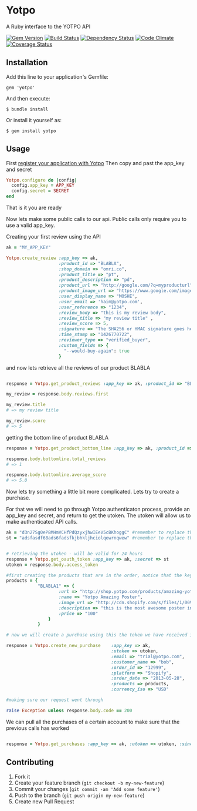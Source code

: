 # Yotpo

A Ruby interface to the YOTPO API

[gem]: http://rubygems.org/gems/yotpo
[travis]: http://travis-ci.org/YotpoLtd/yotpo-ruby
[gemnasium]: https://gemnasium.com/YotpoLtd/yotpo-ruby
[codeclimate]: https://codeclimate.com/github/YotpoLtd/yotpo-ruby
[coveralls]: https://coveralls.io/r/YotpoLtd/yotpo-ruby

[![Gem Version](https://badge.fury.io/rb/yotpo.png)][gem]
[![Build Status](https://secure.travis-ci.org/YotpoLtd/yotpo-ruby.png?branch=master)][travis]
[![Dependency Status](https://gemnasium.com/YotpoLtd/yotpo-ruby.png?travis)][gemnasium]
[![Code Climate](https://codeclimate.com/github/YotpoLtd/yotpo-ruby.png)][codeclimate]
[![Coverage Status](https://coveralls.io/repos/YotpoLtd/yotpo-ruby/badge.png?branch=master)][coveralls]

## Installation

Add this line to your application's Gemfile:

    gem 'yotpo'

And then execute:

    $ bundle install

Or install it yourself as:

    $ gem install yotpo

## Usage

First [register your application with Yotpo][register]
Then copy and past the app_key and secret
```ruby
Yotpo.configure do |config|
  config.app_key = APP_KEY
  config.secret = SECRET
end
```
That is it you are ready

Now lets make some public calls to our api. Public calls only require you to use a valid app_key.

Creating your first review using the API

```ruby
ak = "MY_APP_KEY"

Yotpo.create_review :app_key => ak,
                    :product_id => "BLABLA",
                    :shop_domain => "omri.co",
                    :product_title => "pt",
                    :product_description => "pd",
                    :product_url => "http://google.com/?q=myproducturl",
                    :product_image_url => "https://www.google.com/images/srpr/logo4w.png",
                    :user_display_name => "MOSHE",
                    :user_email => 'haim@yotpo.com',
                    :user_reference => "1234",
                    :review_body => "this is my review body",
                    :review_title => "my review title" ,
                    :review_score => 5,
                    :signature => "The SHA256 or HMAC signature goes here",
                    :time_stamp => "1426770722",
                    :reviewer_type => "verified_buyer",
                    :custom_fields => {
                      "--would-buy-again": true
                    }
```

and now lets retrieve all the reviews of our product BLABLA

```ruby

response = Yotpo.get_product_reviews :app_key => ak, :product_id => "BLABLA"

my_review = response.body.reviews.first

my_review.title
# => my review title

my_review.score
# => 5

```

getting the bottom line of product BLABLA

```ruby
response = Yotpo.get_product_bottom_line :app_key => ak, :product_id => "BLABLA"

response.body.bottomline.total_reviews
# => 1

response.body.bottomline.average_score
# => 5.0
```

Now lets try something a little bit more complicated. Lets try to create a purchase.

For that we will need to go through Yotpo authenticaton process, provide an app_key and secret, and return to get the utoken. The utoken will allow us to make authenticated API calls.

```ruby
ak = "d3n27Sg0eP8MHmVCHfPdQzyxjhwIEeV5cBKhoggC" #remember to replace the APP_KEY with your own.
st = "adsfasdf68ads6fadsfkjbhkljhciolqewrnqwew" #remember to replace the SECRET with your own.


# retrieving the utoken - will be valid for 24 hours
response = Yotpo.get_oauth_token :app_key => ak, :secret => st
utoken = response.body.access_token

#first creating the products that are in the order, notice that the key of the product hash is the product_sku
products = {
            "BLABLA1" => {
                    :url => "http://shop.yotpo.com/products/amazing-yotpo-poster",
                    :name => "Yotpo Amazing Poster",
                    :image_url => "http://cdn.shopify.com/s/files/1/0098/1912/products/qa2_medium.png?41",
                    :description => "this is the most awesome poster in the world!",
                    :price => "100"
                }
            }

# now we will create a purchase using this the token we have received in the previous step

response = Yotpo.create_new_purchase    :app_key => ak,
                                        :utoken => utoken,
                                        :email => "trial@yotpo.com",
                                        :customer_name => "bob",
                                        :order_id => "12999",
                                        :platform => "Shopify",
                                        :order_date => "2013-05-28",
                                        :products => products,
                                        :currency_iso => "USD"

#making sure our request went through

raise Exception unless response.body.code == 200

```

We can pull all the purchases of a certain account to make sure that the previous calls has worked

```ruby

response = Yotpo.get_purchases :app_key => ak, :utoken => utoken, :since_date => "2013-05-26"

```


[register]: https://www.yotpo.com/register

## Contributing

1. Fork it
2. Create your feature branch (`git checkout -b my-new-feature`)
3. Commit your changes (`git commit -am 'Add some feature'`)
4. Push to the branch (`git push origin my-new-feature`)
5. Create new Pull Request
